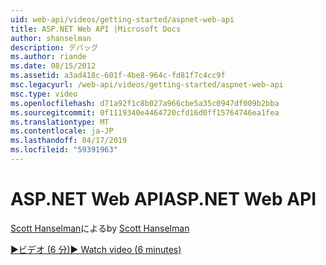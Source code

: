 ```yaml
---
uid: web-api/videos/getting-started/aspnet-web-api
title: ASP.NET Web API |Microsoft Docs
author: shanselman
description: デバッグ
ms.author: riande
ms.date: 08/15/2012
ms.assetid: a3ad418c-601f-4be8-964c-fd81f7c4cc9f
msc.legacyurl: /web-api/videos/getting-started/aspnet-web-api
msc.type: video
ms.openlocfilehash: d71a92f1c8b027a966cbe5a35c0947df009b2bba
ms.sourcegitcommit: 0f1119340e4464720cfd16d0ff15764746ea1fea
ms.translationtype: MT
ms.contentlocale: ja-JP
ms.lasthandoff: 04/17/2019
ms.locfileid: "59391963"
---
```

# <a name="aspnet-web-api"></a><span data-ttu-id="367ac-103">ASP.NET Web API</span><span class="sxs-lookup"><span data-stu-id="367ac-103">ASP.NET Web API</span></span>

<span data-ttu-id="367ac-104">[Scott Hanselman](https://github.com/shanselman)による</span><span class="sxs-lookup"><span data-stu-id="367ac-104">by [Scott Hanselman](https://github.com/shanselman)</span></span>

[<span data-ttu-id="367ac-105">&#9654;ビデオ (6 分)</span><span class="sxs-lookup"><span data-stu-id="367ac-105">&#9654; Watch video (6 minutes)</span></span>](https://channel9.msdn.com/Blogs/ASP-NET-Site-Videos/aspnet-web-api)
